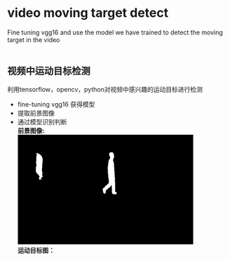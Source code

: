 # video moving target detect 
Fine tuning vgg16 and use the model we have trained to detect the moving target in the video<br>
<br>
## 视频中运动目标检测
利用tensorflow，opencv，python对视频中感兴趣的运动目标进行检测<br>
* fine-tuning vgg16 获得模型<br>
* 提取前景图像 <br>
* 通过模型识别判断<br>
**前景图像:**<br>
<img src="https://github.com/qiejun/video-moving-target-detect-cnn-tensorflow/blob/master/picture/foreground523.png" width="400" height="250" alt="foreground"><br>
**运动目标图：**<br>
